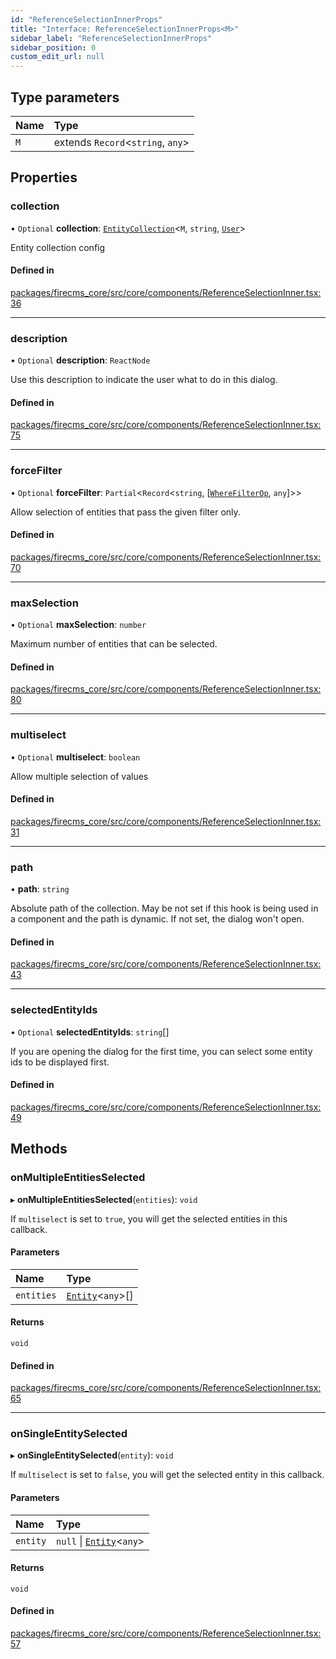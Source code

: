 ```yaml
---
id: "ReferenceSelectionInnerProps"
title: "Interface: ReferenceSelectionInnerProps<M>"
sidebar_label: "ReferenceSelectionInnerProps"
sidebar_position: 0
custom_edit_url: null
---
```


## Type parameters

| Name | Type |
| :------ | :------ |
| `M` | extends `Record`\<`string`, `any`\> |

## Properties

### collection

• `Optional` **collection**: [`EntityCollection`](EntityCollection.md)\<`M`, `string`, [`User`](../types/User.md)\>

Entity collection config

#### Defined in

[packages/firecms_core/src/core/components/ReferenceSelectionInner.tsx:36](https://github.com/FireCMSco/firecms/blob/d45f3739/packages/firecms_core/src/core/components/ReferenceSelectionInner.tsx#L36)

___

### description

• `Optional` **description**: `ReactNode`

Use this description to indicate the user what to do in this dialog.

#### Defined in

[packages/firecms_core/src/core/components/ReferenceSelectionInner.tsx:75](https://github.com/FireCMSco/firecms/blob/d45f3739/packages/firecms_core/src/core/components/ReferenceSelectionInner.tsx#L75)

___

### forceFilter

• `Optional` **forceFilter**: `Partial`\<`Record`\<`string`, [[`WhereFilterOp`](../types/WhereFilterOp.md), `any`]\>\>

Allow selection of entities that pass the given filter only.

#### Defined in

[packages/firecms_core/src/core/components/ReferenceSelectionInner.tsx:70](https://github.com/FireCMSco/firecms/blob/d45f3739/packages/firecms_core/src/core/components/ReferenceSelectionInner.tsx#L70)

___

### maxSelection

• `Optional` **maxSelection**: `number`

Maximum number of entities that can be selected.

#### Defined in

[packages/firecms_core/src/core/components/ReferenceSelectionInner.tsx:80](https://github.com/FireCMSco/firecms/blob/d45f3739/packages/firecms_core/src/core/components/ReferenceSelectionInner.tsx#L80)

___

### multiselect

• `Optional` **multiselect**: `boolean`

Allow multiple selection of values

#### Defined in

[packages/firecms_core/src/core/components/ReferenceSelectionInner.tsx:31](https://github.com/FireCMSco/firecms/blob/d45f3739/packages/firecms_core/src/core/components/ReferenceSelectionInner.tsx#L31)

___

### path

• **path**: `string`

Absolute path of the collection.
May be not set if this hook is being used in a component and the path is
dynamic. If not set, the dialog won't open.

#### Defined in

[packages/firecms_core/src/core/components/ReferenceSelectionInner.tsx:43](https://github.com/FireCMSco/firecms/blob/d45f3739/packages/firecms_core/src/core/components/ReferenceSelectionInner.tsx#L43)

___

### selectedEntityIds

• `Optional` **selectedEntityIds**: `string`[]

If you are opening the dialog for the first time, you can select some
entity ids to be displayed first.

#### Defined in

[packages/firecms_core/src/core/components/ReferenceSelectionInner.tsx:49](https://github.com/FireCMSco/firecms/blob/d45f3739/packages/firecms_core/src/core/components/ReferenceSelectionInner.tsx#L49)

## Methods

### onMultipleEntitiesSelected

▸ **onMultipleEntitiesSelected**(`entities`): `void`

If `multiselect` is set to `true`, you will get the selected entities
in this callback.

#### Parameters

| Name | Type |
| :------ | :------ |
| `entities` | [`Entity`](Entity.md)\<`any`\>[] |

#### Returns

`void`

#### Defined in

[packages/firecms_core/src/core/components/ReferenceSelectionInner.tsx:65](https://github.com/FireCMSco/firecms/blob/d45f3739/packages/firecms_core/src/core/components/ReferenceSelectionInner.tsx#L65)

___

### onSingleEntitySelected

▸ **onSingleEntitySelected**(`entity`): `void`

If `multiselect` is set to `false`, you will get the selected entity
in this callback.

#### Parameters

| Name | Type |
| :------ | :------ |
| `entity` | ``null`` \| [`Entity`](Entity.md)\<`any`\> |

#### Returns

`void`

#### Defined in

[packages/firecms_core/src/core/components/ReferenceSelectionInner.tsx:57](https://github.com/FireCMSco/firecms/blob/d45f3739/packages/firecms_core/src/core/components/ReferenceSelectionInner.tsx#L57)
